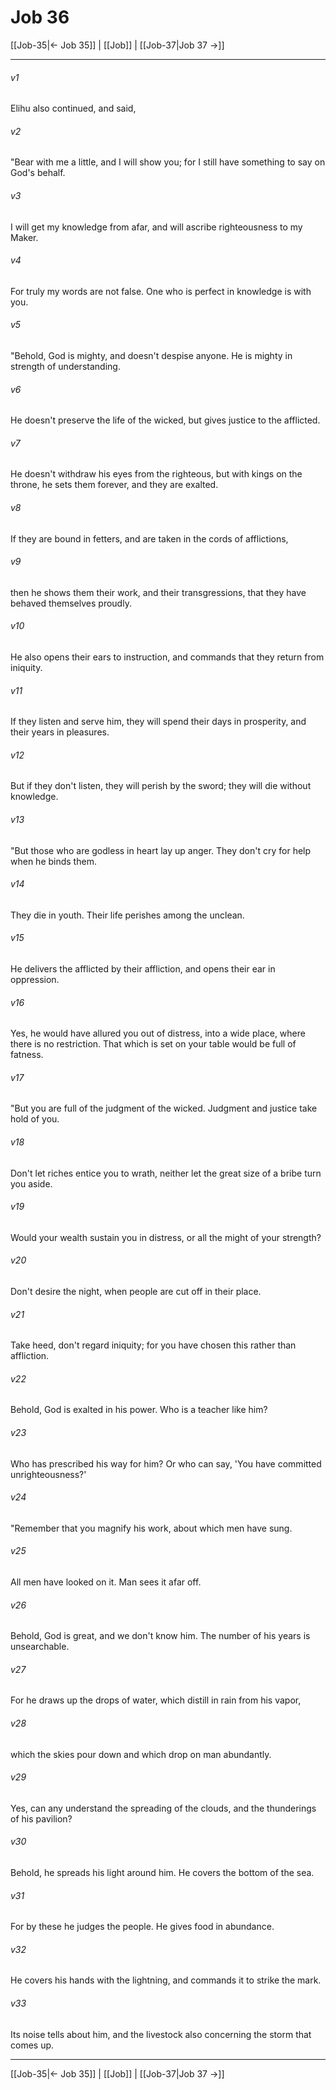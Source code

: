 # Job 36

[[Job-35|← Job 35]] | [[Job]] | [[Job-37|Job 37 →]]
***



###### v1 
Elihu also continued, and said, 

###### v2 
"Bear with me a little, and I will show you; for I still have something to say on God's behalf. 

###### v3 
I will get my knowledge from afar, and will ascribe righteousness to my Maker. 

###### v4 
For truly my words are not false. One who is perfect in knowledge is with you. 

###### v5 
"Behold, God is mighty, and doesn't despise anyone. He is mighty in strength of understanding. 

###### v6 
He doesn't preserve the life of the wicked, but gives justice to the afflicted. 

###### v7 
He doesn't withdraw his eyes from the righteous, but with kings on the throne, he sets them forever, and they are exalted. 

###### v8 
If they are bound in fetters, and are taken in the cords of afflictions, 

###### v9 
then he shows them their work, and their transgressions, that they have behaved themselves proudly. 

###### v10 
He also opens their ears to instruction, and commands that they return from iniquity. 

###### v11 
If they listen and serve him, they will spend their days in prosperity, and their years in pleasures. 

###### v12 
But if they don't listen, they will perish by the sword; they will die without knowledge. 

###### v13 
"But those who are godless in heart lay up anger. They don't cry for help when he binds them. 

###### v14 
They die in youth. Their life perishes among the unclean. 

###### v15 
He delivers the afflicted by their affliction, and opens their ear in oppression. 

###### v16 
Yes, he would have allured you out of distress, into a wide place, where there is no restriction. That which is set on your table would be full of fatness. 

###### v17 
"But you are full of the judgment of the wicked. Judgment and justice take hold of you. 

###### v18 
Don't let riches entice you to wrath, neither let the great size of a bribe turn you aside. 

###### v19 
Would your wealth sustain you in distress, or all the might of your strength? 

###### v20 
Don't desire the night, when people are cut off in their place. 

###### v21 
Take heed, don't regard iniquity; for you have chosen this rather than affliction. 

###### v22 
Behold, God is exalted in his power. Who is a teacher like him? 

###### v23 
Who has prescribed his way for him? Or who can say, 'You have committed unrighteousness?' 

###### v24 
"Remember that you magnify his work, about which men have sung. 

###### v25 
All men have looked on it. Man sees it afar off. 

###### v26 
Behold, God is great, and we don't know him. The number of his years is unsearchable. 

###### v27 
For he draws up the drops of water, which distill in rain from his vapor, 

###### v28 
which the skies pour down and which drop on man abundantly. 

###### v29 
Yes, can any understand the spreading of the clouds, and the thunderings of his pavilion? 

###### v30 
Behold, he spreads his light around him. He covers the bottom of the sea. 

###### v31 
For by these he judges the people. He gives food in abundance. 

###### v32 
He covers his hands with the lightning, and commands it to strike the mark. 

###### v33 
Its noise tells about him, and the livestock also concerning the storm that comes up.

***
[[Job-35|← Job 35]] | [[Job]] | [[Job-37|Job 37 →]]
